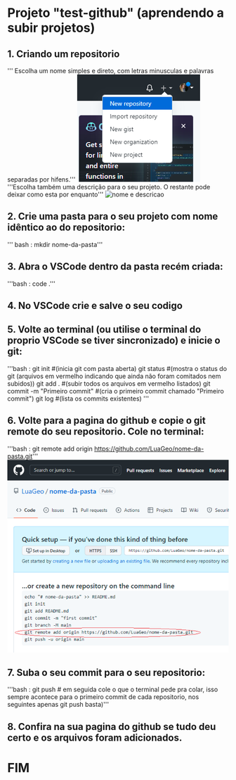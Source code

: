 # Projeto "test-github" (aprendendo a subir projetos)
## 1. Criando um repositorio
''' Escolha um nome simples e direto, com letras minusculas e palavras separadas por hifens.'''
![criando um repositorio](images/novo-repositorio.png)
'''Escolha também uma descrição para o seu projeto. O restante pode deixar como esta por enquanto'''
![nome e descricao](https://github.com/LuaGeo/test-github/blob/master/images/novo-repositorio.png)
## 2. Crie uma pasta para o seu projeto com nome idêntico ao do repositorio:
''' bash : mkdir nome-da-pasta'''
## 3. Abra o VSCode dentro da pasta recém criada:
'''bash : code .'''
## 4. No VSCode crie e salve o seu codigo
## 5. Volte ao terminal (ou utilise o terminal do proprio VSCode se tiver sincronizado) e inicie o git:
'''bash : git init #(inicia git com pasta aberta)
git status #(mostra o status do git (arquivos em vermelho indicando que ainda não foram comitados nem subidos))
git add . #(subir todos os arquivos em vermelho listados)
git commit -m "Primeiro commit" #(cria o primeiro commit chamado "Primeiro commit")
git log #(lista os commits existentes)
'''
## 6. Volte para a pagina do github e copie o git remote do seu repositorio. Cole no terminal:
'''bash : git remote add origin https://github.com/LuaGeo/nome-da-pasta.git'''
![remote link](images/git-remote.png)
## 7. Suba o seu commit para o seu repositorio:
'''bash : git push # em seguida cole o que o terminal pede pra colar, isso sempre acontece para o primeiro commit de cada repositorio, nos seguintes apenas git push basta)'''
## 8. Confira na sua pagina do github se tudo deu certo e os arquivos foram adicionados.

# FIM

